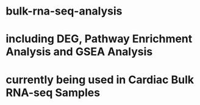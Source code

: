 # bulk-rna-seq-analysis
# including DEG, Pathway Enrichment Analysis and GSEA Analysis
# currently being used in Cardiac Bulk RNA-seq Samples
